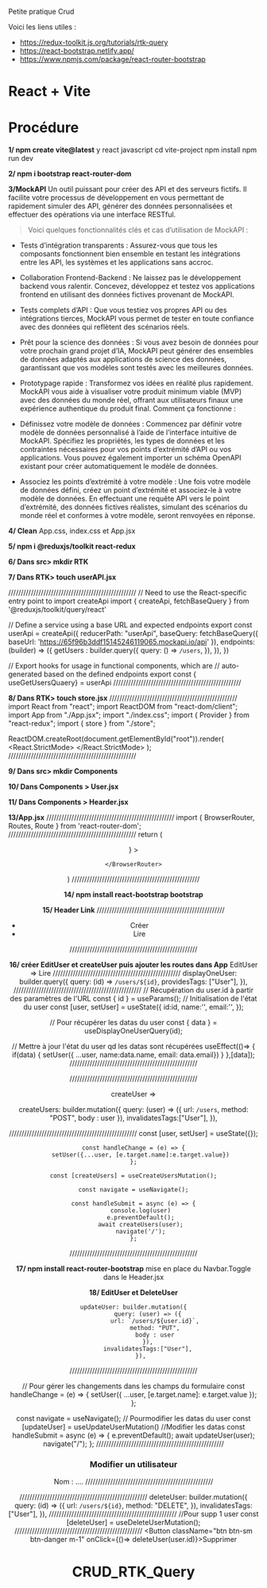 Petite pratique Crud 

Voici les liens utiles :
- https://redux-toolkit.js.org/tutorials/rtk-query
- https://react-bootstrap.netlify.app/
- https://www.npmjs.com/package/react-router-bootstrap

# React + Vite

# Procédure

**1/ npm create vite@latest**
y
react
javascript
cd vite-project
npm install
npm run dev

**2/ npm i bootstrap react-router-dom**

**3/MockAPI**
Un outil puissant pour créer des API et des serveurs fictifs. Il facilite votre processus de développement en vous permettant de rapidement simuler des API, générer des données personnalisées et effectuer des opérations via une interface RESTful.

> Voici quelques fonctionnalités clés et cas d’utilisation de MockAPI :

- Tests d’intégration transparents :
  Assurez-vous que tous les composants fonctionnent bien ensemble en testant les intégrations entre les API, les systèmes et les applications sans accroc.

- Collaboration Frontend-Backend :
  Ne laissez pas le développement backend vous ralentir. Concevez, développez et testez vos applications frontend en utilisant des données fictives provenant de MockAPI.

- Tests complets d’API :
  Que vous testiez vos propres API ou des intégrations tierces, MockAPI vous permet de tester en toute confiance avec des données qui reflètent des scénarios réels.

- Prêt pour la science des données :
  Si vous avez besoin de données pour votre prochain grand projet d’IA, MockAPI peut générer des ensembles de données adaptés aux applications de science des données, garantissant que vos modèles sont testés avec les meilleures données.

- Prototypage rapide :
  Transformez vos idées en réalité plus rapidement. MockAPI vous aide à visualiser votre produit minimum viable (MVP) avec des données du monde réel, offrant aux utilisateurs finaux une expérience authentique du produit final.
  Comment ça fonctionne :

- Définissez votre modèle de données :
  Commencez par définir votre modèle de données personnalisé à l’aide de l’interface intuitive de MockAPI. Spécifiez les propriétés, les types de données et les contraintes nécessaires pour vos points d’extrémité d’API ou vos applications. Vous pouvez également importer un schéma OpenAPI existant pour créer automatiquement le modèle de données.

- Associez les points d’extrémité à votre modèle :
  Une fois votre modèle de données défini, créez un point d’extrémité et associez-le à votre modèle de données. En effectuant une requête API vers le point d’extrémité, des données fictives réalistes, simulant des scénarios du monde réel et conformes à votre modèle, seront renvoyées en réponse.

**4/ Clean**
App.css, index.css et App.jsx

**5/ npm i @reduxjs/toolkit react-redux**

**6/ Dans src> mkdir RTK**

**7/ Dans RTK> touch userAPI.jsx**

///////////////////////////////////////////////////
// Need to use the React-specific entry point to import createApi
import { createApi, fetchBaseQuery } from '@reduxjs/toolkit/query/react'

// Define a service using a base URL and expected endpoints
export const userApi = createApi({
reducerPath: "userApi",
baseQuery: fetchBaseQuery({ baseUrl: 'https://65f96b3ddf15145246119065.mockapi.io/api' }),
endpoints: (builder) => ({
getUsers : builder.query({
query: () => `/users`,
}),
}),
})

// Export hooks for usage in functional components, which are
// auto-generated based on the defined endpoints
export const { useGetUsersQuaery} = userApi
///////////////////////////////////////////////////

**8/ Dans RTK> touch store.jsx**
///////////////////////////////////////////////////
import React from "react";
import ReactDOM from "react-dom/client";
import App from "./App.jsx";
import "./index.css";
import { Provider } from "react-redux";
import { store } from "./store";

ReactDOM.createRoot(document.getElementById("root")).render(
<React.StrictMode>
<Provider store={store}>
<App />
</Provider>
</React.StrictMode>
);
///////////////////////////////////////////////////

**9/ Dans src> mkdir Components**

**10/ Dans Components > User.jsx**

**11/ Dans Components > Hearder.jsx**

**13/App.jsx**
///////////////////////////////////////////////////
import { BrowserRouter, Routes, Route } from 'react-router-dom';
///////////////////////////////////////////////////
return (
<BrowserRouter>

<Header/>
<Routes>
<Route path="/" element={<Users/>} ></Route>
</Routes>

    </BrowserRouter>

)
///////////////////////////////////////////////////

**14/ npm install react-bootstrap bootstrap**

**15/ Header Link**
///////////////////////////////////////////////////

 <ul className="navbar-nav">
   <li className="nav-item">
  <Link className="nav-link" to="/create">Créer</Link>
   </li>
   <li className="nav-item">
     <Link className="nav-link" to="/edit">Lire</Link>
   </li> 
 </ul>
///////////////////////////////////////////////////

**16/ créer EditUser et createUser puis ajouter les routes dans App**
EditUser => Lire
///////////////////////////////////////////////////
displayOneUser: builder.query({
  query: (id) => `/users/${id}`,
  providesTags: ["User"],
}),
///////////////////////////////////////////////////
  // Récupération du user.id à partir des paramètres de l'URL
  const { id } = useParams();
// Initialisation de l'état du user
  const [user, setUser] = useState({
    id:id,
    name:'',
    email:'',
  });

  // Pour récupérer les datas du user
  const { data } = useDisplayOneUserQuery(id);

  // Mettre à jour l'état du user qd les datas sont récupérées
  useEffect(()=> {
    if(data) {
        setUser({ ...user, name:data.name, email: data.email})
    }
  },[data]); 
///////////////////////////////////////////////////

///////////////////////////////////////////////////

createUser =>

createUsers: builder.mutation({
  query: (user) => ({
    url: `/users`,
    method: "POST",
    body : user
  }),
  invalidatesTags:["User"],
 }),

///////////////////////////////////////////////////
  const [user, setUser] = useState({});

    const handleChange = (e) => {
        setUser({...user, [e.target.name]:e.target.value})
    };

    const [createUsers] = useCreateUsersMutation();

    const navigate = useNavigate();

    const handleSubmit = async (e) => {
        console.log(user)
        e.preventDefault();
        await createUsers(user);
        navigate('/');
    };
///////////////////////////////////////////////////

**17/ npm install react-router-bootstrap**
mise en place du Navbar.Toggle dans le Header.jsx

**18/ EditUser et DeleteUser**

    updateUser: builder.mutation({
            query: (user) => ({
                url: `/users/${user.id}`,
                method: "PUT",
                body : user
            }),
            invalidatesTags:["User"],
        }),

///////////////////////////////////////////////////

// Pour gérer les changements dans les champs du formulaire
const handleChange = (e) => {
setUser({ ...user, [e.target.name]: e.target.value });
};

const navigate = useNavigate();
// Pourmodifier les datas du user
const [updateUser] = useUpdateUserMutation()
//Modifier les datas
const handleSubmit = async (e) => {
e.preventDefault();
await updateUser(user);
navigate("/");
};
///////////////////////////////////////////////////

<Form className="...."
      onSubmit={handleSubmit}
>
<h3 className="mb-3">Modifier un utilisateur</h3>
<Form.Group className="mb-3" controlId="exampleForm.ControlInput1">
  <Form.Label> Nom :</Form.Label>
  <Form.Control     type="text"   name="name" value={user.name}
    placeholder="ecrire votre nom"  onChange={handleChange}
   />
</Form.Group>....
///////////////////////////////////////////////////

///////////////////////////////////////////////////
deleteUser: builder.mutation({
  query: (id) => ({
     url: `/users/${id}`,
     method: "DELETE",
  }),
  invalidatesTags:["User"],
}),
///////////////////////////////////////////////////
//Pour supp 1 user
const [deleteUser] = useDeleteUserMutation();
///////////////////////////////////////////////////
<Button className="btn btn-sm btn-danger m-1" onClick={()=> deleteUser(user.id)}>Supprimer</Button>
# CRUD_RTK_Query
